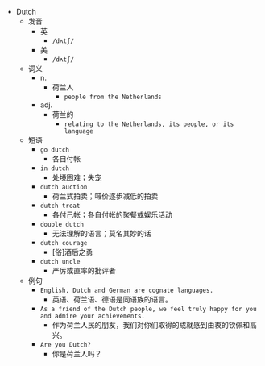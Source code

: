 - Dutch
  - 发音
    - 英
      - `/dʌtʃ/`
    - 美
      - `/dʌtʃ/`
  - 词义
    - n.
      - 荷兰人
        - `people from the Netherlands`
    - adj.
      - 荷兰的
        - `relating to the Netherlands, its people, or its language`
  - 短语
    - `go dutch`
      - 各自付帐 
    - `in dutch`
      - 处境困难；失宠 
    - `dutch auction`
      - 荷兰式拍卖；喊价逐步减低的拍卖 
    - `dutch treat`
      - 各付己帐；各自付帐的聚餐或娱乐活动 
    - `double dutch`
      - 无法理解的语言；莫名其妙的话 
    - `dutch courage`
      - [俗]酒后之勇 
    - `dutch uncle`
      - 严厉或直率的批评者 
  - 例句
    - `English, Dutch and German are cognate languages.`
      - 英语、荷兰语、德语是同语族的语言。
    - `As a friend of the Dutch people, we feel truly happy for you and admire your achievements.`
      - 作为荷兰人民的朋友，我们对你们取得的成就感到由衷的钦佩和高兴。
    - `Are you Dutch?`
      - 你是荷兰人吗？

